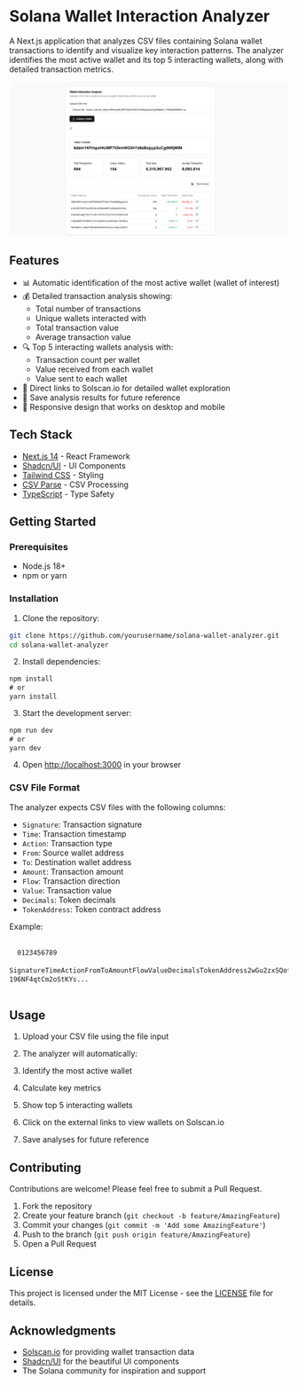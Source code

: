 # Solana Wallet Interaction Analyzer

A Next.js application that analyzes CSV files containing Solana wallet transactions to identify and visualize key interaction patterns. The analyzer identifies the most active wallet and its top 5 interacting wallets, along with detailed transaction metrics.

![Wallet Analyzer Screenshot](image.png)

## Features

- 📊 Automatic identification of the most active wallet (wallet of interest)
- 💰 Detailed transaction analysis showing:
  - Total number of transactions
  - Unique wallets interacted with
  - Total transaction value
  - Average transaction value
- 🔍 Top 5 interacting wallets analysis with:
  - Transaction count per wallet
  - Value received from each wallet
  - Value sent to each wallet
- 🔗 Direct links to Solscan.io for detailed wallet exploration
- 💾 Save analysis results for future reference
- 📱 Responsive design that works on desktop and mobile

## Tech Stack

- [Next.js 14](https://nextjs.org/) - React Framework
- [Shadcn/UI](https://ui.shadcn.com/) - UI Components
- [Tailwind CSS](https://tailwindcss.com/) - Styling
- [CSV Parse](https://csv.js.org/parse/) - CSV Processing
- [TypeScript](https://www.typescriptlang.org/) - Type Safety

## Getting Started

### Prerequisites

- Node.js 18+ 
- npm or yarn

### Installation

1. Clone the repository:
```bash
git clone https://github.com/yourusername/solana-wallet-analyzer.git
cd solana-wallet-analyzer
```

2. Install dependencies:


```shellscript
npm install
# or
yarn install
```

3. Start the development server:


```shellscript
npm run dev
# or
yarn dev
```

4. Open [http://localhost:3000](http://localhost:3000) in your browser


### CSV File Format

The analyzer expects CSV files with the following columns:

- `Signature`: Transaction signature
- `Time`: Transaction timestamp
- `Action`: Transaction type
- `From`: Source wallet address
- `To`: Destination wallet address
- `Amount`: Transaction amount
- `Flow`: Transaction direction
- `Value`: Transaction value
- `Decimals`: Token decimals
- `TokenAddress`: Token contract address


Example:

```csv

  0123456789
  SignatureTimeActionFromToAmountFlowValueDecimalsTokenAddress2wGu2zxSQofa13rd...1712774900TRANSFER5Q544fKrFoe6ts...A5L4h7nN5NHH7q...6217979666381419in-196NF4qtCm2oStKYs...


```

## Usage

1. Upload your CSV file using the file input
2. The analyzer will automatically:

1. Identify the most active wallet
2. Calculate key metrics
3. Show top 5 interacting wallets
3. Click on the external links to view wallets on Solscan.io
4. Save analyses for future reference


## Contributing

Contributions are welcome! Please feel free to submit a Pull Request.

1. Fork the repository
2. Create your feature branch (`git checkout -b feature/AmazingFeature`)
3. Commit your changes (`git commit -m 'Add some AmazingFeature'`)
4. Push to the branch (`git push origin feature/AmazingFeature`)
5. Open a Pull Request


## License

This project is licensed under the MIT License - see the [LICENSE](LICENSE) file for details.

## Acknowledgments

- [Solscan.io](https://solscan.io/) for providing wallet transaction data
- [Shadcn/UI](https://ui.shadcn.com/) for the beautiful UI components
- The Solana community for inspiration and support